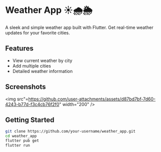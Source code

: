 # Weather App ☀️🌧️🌦️

A sleek and simple weather app built with Flutter. Get real-time weather updates for your favorite cities.

## Features
- View current weather by city
- Add multiple cities
- Detailed weather information

## Screenshots

 <img src"=https://github.com/user-attachments/assets/d87bd7bf-7d60-4243-b77d-f3c4cb76f2f0" width="200" />


## Getting Started

```bash
git clone https://github.com/your-username/weather_app.git
cd weather_app
flutter pub get
flutter run
